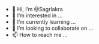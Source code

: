 - 👋 Hi, I’m @Sagrlakra
- 👀 I’m interested in ...
- 🌱 I’m currently learning ...
- 💞️ I’m looking to collaborate on ...
- 📫 How to reach me ...

<!---
Sagrlakra/Sagrlakra is a ✨ special ✨ repository because its `README.md` (this file) appears on your GitHub profile.
You can click the Preview link to take a look at your changes.
---> 
